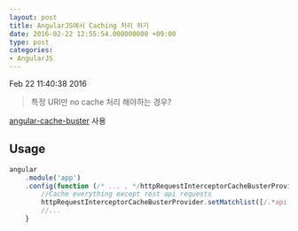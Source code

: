 ```yaml
---
layout: post
title: AngularJS에서 Caching 처리 하기
date: 2016-02-22 12:55:54.000000000 +09:00
type: post
categories:
- AngularJS
---
```

Feb 22 11:40:38 2016
> 특정 URI만 no cache 처리 해야하는 경우?

[angular-cache-buster](https://github.com/saintmac/angular-cache-buster) 사용

## Usage

```js
angular
    .module('app')
    .config(function (/* ... , */httpRequestInterceptorCacheBusterProvider /* ,... */) {
        //Cache everything except rest api requests
        httpRequestInterceptorCacheBusterProvider.setMatchlist([/.*api.*/], true);
        //...
    }
```
